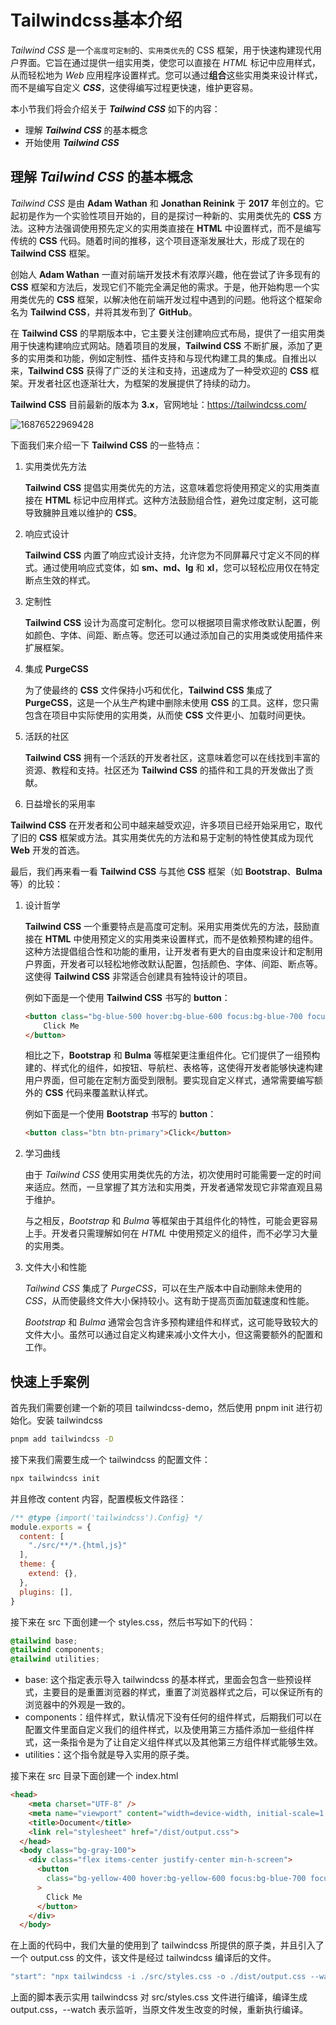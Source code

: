 # Tailwindcss基本介绍

*Tailwind CSS* 是一个``高度可定制``的、``实用类优先``的 CSS 框架，用于快速构建现代用户界面。它旨在通过提供一组实用类，使您可以直接在 *HTML* 标记中应用样式，从而轻松地为 *Web* 应用程序设置样式。您可以通过**组合**这些实用类来设计样式，而不是编写自定义 ***CSS***，这使得编写过程更快速，维护更容易。

本小节我们将会介绍关于 ***Tailwind CSS*** 如下的内容：

- 理解 ***Tailwind CSS*** 的基本概念
- 开始使用 ***Tailwind CSS***

## 理解 *Tailwind CSS* 的基本概念

*Tailwind CSS* 是由 **Adam Wathan** 和 **Jonathan Reinink** 于 **2017** 年创立的。它起初是作为一个实验性项目开始的，目的是探讨一种新的、实用类优先的 **CSS** 方法。这种方法强调使用预先定义的实用类直接在 **HTML** 中设置样式，而不是编写传统的 **CSS** 代码。随着时间的推移，这个项目逐渐发展壮大，形成了现在的 **Tailwind CSS** 框架。

创始人 **Adam Wathan** 一直对前端开发技术有浓厚兴趣，他在尝试了许多现有的 **CSS** 框架和方法后，发现它们不能完全满足他的需求。于是，他开始构思一个实用类优先的 **CSS** 框架，以解决他在前端开发过程中遇到的问题。他将这个框架命名为 **Tailwind CSS**，并将其发布到了 **GitHub**。

在 **Tailwind CSS** 的早期版本中，它主要关注创建响应式布局，提供了一组实用类用于快速构建响应式网站。随着项目的发展，**Tailwind CSS** 不断扩展，添加了更多的实用类和功能，例如定制性、插件支持和与现代构建工具的集成。自推出以来，**Tailwind CSS** 获得了广泛的关注和支持，迅速成为了一种受欢迎的 **CSS** 框架。开发者社区也逐渐壮大，为框架的发展提供了持续的动力。

**Tailwind CSS** 目前最新的版本为 **3.x**，官网地址：<https://tailwindcss.com/>

![16876522969428](https://resource.duyiedu.com/xiejie/2023-07-03-012045.jpg)

下面我们来介绍一下 **Tailwind CSS** 的一些特点：

1. 实用类优先方法

    **Tailwind CSS** 提倡实用类优先的方法，这意味着您将使用预定义的实用类直接在 **HTML** 标记中应用样式。这种方法鼓励组合性，避免过度定制，这可能导致臃肿且难以维护的 **CSS**。

2. 响应式设计

    **Tailwind CSS** 内置了响应式设计支持，允许您为不同屏幕尺寸定义不同的样式。通过使用响应式变体，如 **sm、md、lg** 和 **xl**，您可以轻松应用仅在特定断点生效的样式。

3. 定制性

    **Tailwind CSS** 设计为高度可定制化。您可以根据项目需求修改默认配置，例如颜色、字体、间距、断点等。您还可以通过添加自己的实用类或使用插件来扩展框架。

4. 集成 **PurgeCSS**

    为了使最终的 **CSS** 文件保持小巧和优化，**Tailwind CSS** 集成了 **PurgeCSS**，这是一个从生产构建中删除未使用 **CSS** 的工具。这样，您只需包含在项目中实际使用的实用类，从而使 **CSS** 文件更小、加载时间更快。

5. 活跃的社区

    **Tailwind CSS** 拥有一个活跃的开发者社区，这意味着您可以在线找到丰富的资源、教程和支持。社区还为 **Tailwind CSS** 的插件和工具的开发做出了贡献。

6. 日益增长的采用率

**Tailwind CSS** 在开发者和公司中越来越受欢迎，许多项目已经开始采用它，取代了旧的 **CSS** 框架或方法。其实用类优先的方法和易于定制的特性使其成为现代 **Web** 开发的首选。

最后，我们再来看一看 **Tailwind CSS** 与其他 **CSS** 框架（如 **Bootstrap**、**Bulma** 等）的比较：

1. 设计哲学

    **Tailwind CSS** 一个重要特点是高度可定制。采用实用类优先的方法，鼓励直接在 **HTML** 中使用预定义的实用类来设置样式，而不是依赖预构建的组件。这种方法提倡组合性和功能的重用，让开发者有更大的自由度来设计和定制用户界面，开发者可以轻松地修改默认配置，包括颜色、字体、间距、断点等。这使得 **Tailwind CSS** 非常适合创建具有独特设计的项目。

    例如下面是一个使用 **Tailwind CSS** 书写的 **button**：

    ```html
    <button class="bg-blue-500 hover:bg-blue-600 focus:bg-blue-700 focus:ring-4 focus:ring-blue-300 focus:ring-opacity-50 text-white font-bold py-2 px-4 rounded">
        Click Me
    </button>
    ```

    相比之下，**Bootstrap** 和 **Bulma** 等框架更注重组件化。它们提供了一组预构建的、样式化的组件，如按钮、导航栏、表格等，这使得开发者能够快速构建用户界面，但可能在定制方面受到限制。要实现自定义样式，通常需要编写额外的 **CSS** 代码来覆盖默认样式。

    例如下面是一个使用 **Bootstrap** 书写的 **button**：

    ```html
    <button class="btn btn-primary">Click</button>
    ```

2. 学习曲线

    由于 *Tailwind CSS* 使用实用类优先的方法，初次使用时可能需要一定的时间来适应。然而，一旦掌握了其方法和实用类，开发者通常发现它非常直观且易于维护。

    与之相反，*Bootstrap* 和 *Bulma* 等框架由于其组件化的特性，可能会更容易上手。开发者只需理解如何在 *HTML* 中使用预定义的组件，而不必学习大量的实用类。

3. 文件大小和性能

    *Tailwind CSS* 集成了 *PurgeCSS*，可以在生产版本中自动删除未使用的 *CSS*，从而使最终文件大小保持较小。这有助于提高页面加载速度和性能。

    *Bootstrap* 和 *Bulma* 通常会包含许多预构建组件和样式，这可能导致较大的文件大小。虽然可以通过自定义构建来减小文件大小，但这需要额外的配置和工作。

## 快速上手案例

首先我们需要创建一个新的项目 tailwindcss-demo，然后使用 pnpm init 进行初始化。安装 tailwindcss

```bash
pnpm add tailwindcss -D
```

接下来我们需要生成一个 tailwindcss 的配置文件：

```bash
npx tailwindcss init
```

并且修改 content 内容，配置模板文件路径：

```js
/** @type {import('tailwindcss').Config} */
module.exports = {
  content: [
    "./src/**/*.{html,js}"
  ],
  theme: {
    extend: {},
  },
  plugins: [],
}
```

接下来在 src 下面创建一个 styles.css，然后书写如下的代码：

```css
@tailwind base;
@tailwind components;
@tailwind utilities;
```

- base: 这个指定表示导入 tailwindcss 的基本样式，里面会包含一些预设样式，主要目的是重置浏览器的样式，重置了浏览器样式之后，可以保证所有的浏览器中的外观是一致的。
- components：组件样式，默认情况下没有任何的组件样式，后期我们可以在配置文件里面自定义我们的组件样式，以及使用第三方插件添加一些组件样式，这一条指令是为了让自定义组件样式以及其他第三方组件样式能够生效。
- utilities：这个指令就是导入实用的原子类。

接下来在 src 目录下面创建一个 index.html

```html
<head>
    <meta charset="UTF-8" />
    <meta name="viewport" content="width=device-width, initial-scale=1.0" />
    <title>Document</title>
    <link rel="stylesheet" href="/dist/output.css">
  </head>
  <body class="bg-gray-100">
    <div class="flex items-center justify-center min-h-screen">
      <button
        class="bg-yellow-400 hover:bg-yellow-600 focus:bg-blue-700 focus:ring-4 focus:ring-blue-300 focus:ring-opacity-50 text-white font-bold py-2 px-4 rounded"
      >
        Click Me
      </button>
    </div>
  </body>
```

在上面的代码中，我们大量的使用到了 tailwindcss 所提供的原子类，并且引入了一个 output.css 的文件，该文件是经过 tailwindcss 编译后的文件。

```js
"start": "npx tailwindcss -i ./src/styles.css -o ./dist/output.css --watch"
```

上面的脚本表示实用 tailwindcss 对 src/styles.css 文件进行编译，编译生成 output.css，--watch 表示监听，当原文件发生改变的时候，重新执行编译。
